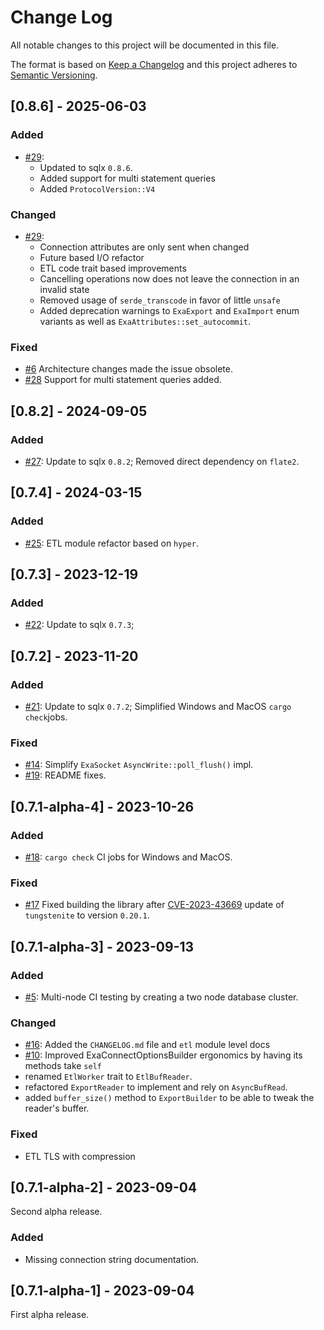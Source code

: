 # Change Log

All notable changes to this project will be documented in this file.

The format is based on [Keep a Changelog](http://keepachangelog.com/)
and this project adheres to [Semantic Versioning](http://semver.org/).

## [0.8.6] - 2025-06-03

### Added

- [#29](https://github.com/bobozaur/sqlx-exasol/pull/29):
  - Updated to sqlx `0.8.6`.
  - Added support for multi statement queries
  - Added `ProtocolVersion::V4`

### Changed

- [#29](https://github.com/bobozaur/sqlx-exasol/pull/29):
  - Connection attributes are only sent when changed
  - Future based I/O refactor
  - ETL code trait based improvements
  - Cancelling operations now does not leave the connection in an invalid state
  - Removed usage of `serde_transcode` in favor of little `unsafe`
  - Added deprecation warnings to `ExaExport` and `ExaImport` enum variants as well as `ExaAttributes::set_autocommit`.

### Fixed

- [#6](https://github.com/bobozaur/sqlx-exasol/issues/6) Architecture changes made the issue obsolete.
- [#28](https://github.com/bobozaur/sqlx-exasol/issues/28) Support for multi statement queries added.

## [0.8.2] - 2024-09-05

### Added

- [#27](https://github.com/bobozaur/sqlx-exasol/pull/27): Update to sqlx `0.8.2`; Removed direct dependency on `flate2`.

## [0.7.4] - 2024-03-15

### Added

- [#25](https://github.com/bobozaur/sqlx-exasol/pull/25): ETL module refactor based on `hyper`.

## [0.7.3] - 2023-12-19

### Added

- [#22](https://github.com/bobozaur/sqlx-exasol/issues/22): Update to sqlx `0.7.3`;

## [0.7.2] - 2023-11-20

### Added

- [#21](https://github.com/bobozaur/sqlx-exasol/pull/21): Update to sqlx `0.7.2`; Simplified Windows and MacOS `cargo check`jobs.

### Fixed

- [#14](https://github.com/bobozaur/sqlx-exasol/issues/14): Simplify `ExaSocket` `AsyncWrite::poll_flush()` impl.
- [#19](https://github.com/bobozaur/sqlx-exasol/pull/19): README fixes.

## [0.7.1-alpha-4] - 2023-10-26

### Added

- [#18](https://github.com/bobozaur/sqlx-exasol/pull/18): `cargo check` CI jobs for Windows and MacOS.

### Fixed

- [#17](https://github.com/bobozaur/sqlx-exasol/issues/17) Fixed building the library after
  [CVE-2023-43669](https://nvd.nist.gov/vuln/detail/CVE-2023-43669) update of `tungstenite` to version `0.20.1`.

## [0.7.1-alpha-3] - 2023-09-13

### Added

- [#5](https://github.com/bobozaur/sqlx-exasol/issues/5): Multi-node CI testing by creating a two node database cluster.

### Changed

- [#16](https://github.com/bobozaur/sqlx-exasol/pull/16): Added the `CHANGELOG.md` file and `etl` module level docs
- [#10](https://github.com/bobozaur/sqlx-exasol/issues/10): Improved ExaConnectOptionsBuilder ergonomics by having its methods take `self`
- renamed `EtlWorker` trait to `EtlBufReader`.
- refactored `ExportReader` to implement and rely on `AsyncBufRead`.
- added `buffer_size()` method to `ExportBuilder` to be able to tweak the reader's buffer.

### Fixed

- ETL TLS with compression

## [0.7.1-alpha-2] - 2023-09-04

Second alpha release.

### Added

- Missing connection string documentation.

## [0.7.1-alpha-1] - 2023-09-04

First alpha release.
